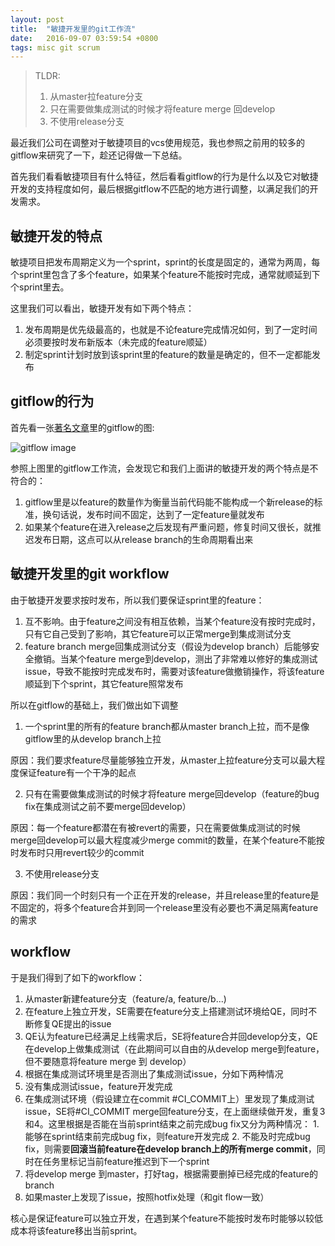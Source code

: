 ```yaml
---
layout: post
title:  "敏捷开发里的git工作流"
date:   2016-09-07 03:59:54 +0800
tags: misc git scrum
---
```


> TLDR:
> 1. 从master拉feature分支
> 2. 只在需要做集成测试的时候才将feature merge 回develop
> 3. 不使用release分支

最近我们公司在调整对于敏捷项目的vcs使用规范，我也参照之前用的较多的gitflow来研究了一下，趁还记得做一下总结。

首先我们看看敏捷项目有什么特征，然后看看gitflow的行为是什么以及它对敏捷开发的支持程度如何，最后根据gitflow不匹配的地方进行调整，以满足我们的开发需求。

## 敏捷开发的特点

敏捷项目把发布周期定义为一个sprint，sprint的长度是固定的，通常为两周，每个sprint里包含了多个feature，如果某个feature不能按时完成，通常就顺延到下个sprint里去。

这里我们可以看出，敏捷开发有如下两个特点：

1. 发布周期是优先级最高的，也就是不论feature完成情况如何，到了一定时间必须要按时发布新版本（未完成的feature顺延）
2. 制定sprint计划时放到该sprint里的feature的数量是确定的，但不一定都能发布

## gitflow的行为

首先看一张[著名文章](http://nvie.com/posts/a-successful-git-branching-model/)里的gitflow的图:

![gitflow image](http://nvie.com/img/git-model@2x.png)

参照上图里的gitflow工作流，会发现它和我们上面讲的敏捷开发的两个特点是不符合的：

1. gitflow里是以feature的数量作为衡量当前代码能不能构成一个新release的标准，换句话说，发布时间不固定，达到了一定feature量就发布
2. 如果某个feature在进入release之后发现有严重问题，修复时间又很长，就推迟发布日期，这点可以从release branch的生命周期看出来

## 敏捷开发里的git workflow

由于敏捷开发要求按时发布，所以我们要保证sprint里的feature：
1. 互不影响。由于feature之间没有相互依赖，当某个feature没有按时完成时，只有它自己受到了影响，其它feature可以正常merge到集成测试分支
2. feature branch merge回集成测试分支（假设为develop branch）后能够安全撤销。当某个feature merge到develop，测出了非常难以修好的集成测试issue，导致不能按时完成发布时，需要对该feature做撤销操作，将该feature顺延到下个sprint，其它feature照常发布

所以在gitflow的基础上，我们做出如下调整

1. 一个sprint里的所有的feature branch都从master branch上拉，而不是像gitflow里的从develop branch上拉

  原因：我们要求feature尽量能够独立开发，从master上拉feature分支可以最大程度保证feature有一个干净的起点

2. 只有在需要做集成测试的时候才将feature merge回develop（feature的bug fix在集成测试之前不要merge回develop）

  原因：每一个feature都潜在有被revert的需要，只在需要做集成测试的时候merge回develop可以最大程度减少merge commit的数量，在某个feature不能按时发布时只用revert较少的commit

3. 不使用release分支

  原因：我们同一个时刻只有一个正在开发的release，并且release里的feature是不固定的，将多个feature合并到同一个release里没有必要也不满足隔离feature的需求

## workflow

于是我们得到了如下的workflow：

1. 从master新建feature分支（feature/a, feature/b...)
2. 在feature上独立开发，SE需要在feature分支上搭建测试环境给QE，同时不断修复QE提出的issue
3. QE认为feature已经满足上线需求后，SE将feature合并回develop分支，QE在develop上做集成测试（在此期间可以自由的从develop merge到feature，但不要随意将feature merge 到 develop）
4. 根据在集成测试环境里是否测出了集成测试issue，分如下两种情况
  1. 没有集成测试issue，feature开发完成
  2. 在集成测试环境（假设建立在commit #CI_COMMIT上）里发现了集成测试issue，SE将#CI_COMMIT merge回feature分支，在上面继续做开发，重复3和4。这里根据是否能在当前sprint结束之前完成bug fix又分为两种情况：
    1. 能够在sprint结束前完成bug fix，则feature开发完成
    2. 不能及时完成bug fix，则需要**回滚当前feature在develop branch上的所有merge commit**，同时在任务里标记当前feature推迟到下一个sprint
5. 将develop merge 到master，打好tag，根据需要删掉已经完成的feature的branch
6. 如果master上发现了issue，按照hotfix处理（和git flow一致）

核心是保证feature可以独立开发，在遇到某个feature不能按时发布时能够以较低成本将该feature移出当前sprint。
